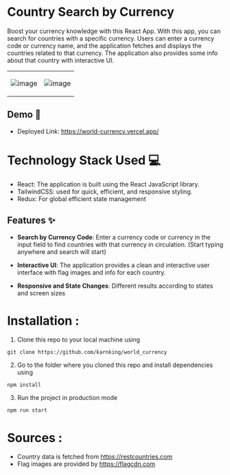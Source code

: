 # Country Search by Currency

Boost your currency knowledge with this React App.
With this app, you can search for countries with a specific currency. Users can enter a currency code or currency name, and the application fetches and displays the countries related to that currency. The application also provides some info about that country with interactive UI.
<table>
  <tr>
    <td>
      
![image](https://github.com/karnking/world_currency/assets/68837552/311869f2-5e04-42af-9039-6bc08eba292f)
      </td>
    <td>
      
  ![image](https://github.com/karnking/world_currency/assets/68837552/4319ea90-98aa-483b-a8bc-a9ac93a7c059)
      </td>
</tr>
</table>

## Demo :movie_camera:

- Deployed Link: https://world-currency.vercel.app/

# Technology Stack Used 💻

- React: The application is built using the React JavaScript library.
- TailwindCSS: used for quick, efficient, and responsive styling.
- Redux: For global efficient state management

## Features :sparkles:

- **Search by Currency Code**: Enter a currency code or currency in the input field to find countries with that currency in circulation. (Start typing anywhere and search will start)

- **Interactive UI**: The application provides a clean and interactive user interface with flag images and info for each country.

- **Responsive and State Changes**: Different results according to states and screen sizes 

# Installation :

1. Clone this repo to your local machine using

```
git clone https://github.com/karnking/world_currency
```

2. Go to the folder where you cloned this repo and install dependencies using

```
npm install
```

3. Run the project in production mode

```
npm run start
```

# Sources :

- Country data is fetched from https://restcountries.com
- Flag images are provided by https://flagcdn.com
